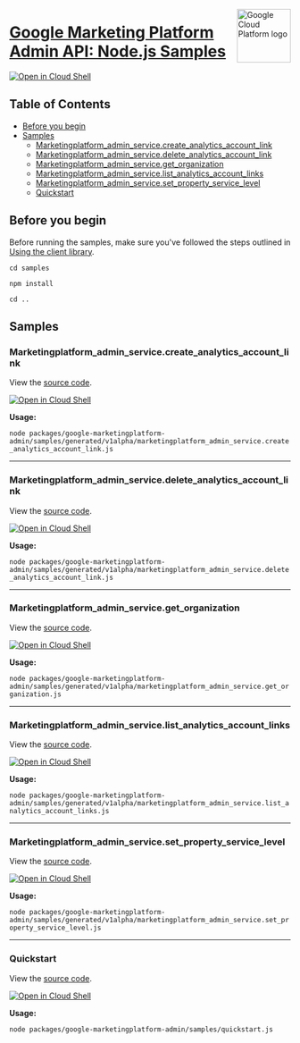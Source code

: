 [//]: # "This README.md file is auto-generated, all changes to this file will be lost."
[//]: # "To regenerate it, use `python -m synthtool`."
<img src="https://avatars2.githubusercontent.com/u/2810941?v=3&s=96" alt="Google Cloud Platform logo" title="Google Cloud Platform" align="right" height="96" width="96"/>

# [Google Marketing Platform Admin API: Node.js Samples](https://github.com/googleapis/google-cloud-node)

[![Open in Cloud Shell][shell_img]][shell_link]



## Table of Contents

* [Before you begin](#before-you-begin)
* [Samples](#samples)
  * [Marketingplatform_admin_service.create_analytics_account_link](#marketingplatform_admin_service.create_analytics_account_link)
  * [Marketingplatform_admin_service.delete_analytics_account_link](#marketingplatform_admin_service.delete_analytics_account_link)
  * [Marketingplatform_admin_service.get_organization](#marketingplatform_admin_service.get_organization)
  * [Marketingplatform_admin_service.list_analytics_account_links](#marketingplatform_admin_service.list_analytics_account_links)
  * [Marketingplatform_admin_service.set_property_service_level](#marketingplatform_admin_service.set_property_service_level)
  * [Quickstart](#quickstart)

## Before you begin

Before running the samples, make sure you've followed the steps outlined in
[Using the client library](https://github.com/googleapis/google-cloud-node#using-the-client-library).

`cd samples`

`npm install`

`cd ..`

## Samples



### Marketingplatform_admin_service.create_analytics_account_link

View the [source code](https://github.com/googleapis/google-cloud-node/blob/master/packages/google-marketingplatform-admin/samples/generated/v1alpha/marketingplatform_admin_service.create_analytics_account_link.js).

[![Open in Cloud Shell][shell_img]](https://console.cloud.google.com/cloudshell/open?git_repo=https://github.com/googleapis/google-cloud-node&page=editor&open_in_editor=packages/google-marketingplatform-admin/samples/generated/v1alpha/marketingplatform_admin_service.create_analytics_account_link.js,samples/README.md)

__Usage:__


`node packages/google-marketingplatform-admin/samples/generated/v1alpha/marketingplatform_admin_service.create_analytics_account_link.js`


-----




### Marketingplatform_admin_service.delete_analytics_account_link

View the [source code](https://github.com/googleapis/google-cloud-node/blob/master/packages/google-marketingplatform-admin/samples/generated/v1alpha/marketingplatform_admin_service.delete_analytics_account_link.js).

[![Open in Cloud Shell][shell_img]](https://console.cloud.google.com/cloudshell/open?git_repo=https://github.com/googleapis/google-cloud-node&page=editor&open_in_editor=packages/google-marketingplatform-admin/samples/generated/v1alpha/marketingplatform_admin_service.delete_analytics_account_link.js,samples/README.md)

__Usage:__


`node packages/google-marketingplatform-admin/samples/generated/v1alpha/marketingplatform_admin_service.delete_analytics_account_link.js`


-----




### Marketingplatform_admin_service.get_organization

View the [source code](https://github.com/googleapis/google-cloud-node/blob/master/packages/google-marketingplatform-admin/samples/generated/v1alpha/marketingplatform_admin_service.get_organization.js).

[![Open in Cloud Shell][shell_img]](https://console.cloud.google.com/cloudshell/open?git_repo=https://github.com/googleapis/google-cloud-node&page=editor&open_in_editor=packages/google-marketingplatform-admin/samples/generated/v1alpha/marketingplatform_admin_service.get_organization.js,samples/README.md)

__Usage:__


`node packages/google-marketingplatform-admin/samples/generated/v1alpha/marketingplatform_admin_service.get_organization.js`


-----




### Marketingplatform_admin_service.list_analytics_account_links

View the [source code](https://github.com/googleapis/google-cloud-node/blob/master/packages/google-marketingplatform-admin/samples/generated/v1alpha/marketingplatform_admin_service.list_analytics_account_links.js).

[![Open in Cloud Shell][shell_img]](https://console.cloud.google.com/cloudshell/open?git_repo=https://github.com/googleapis/google-cloud-node&page=editor&open_in_editor=packages/google-marketingplatform-admin/samples/generated/v1alpha/marketingplatform_admin_service.list_analytics_account_links.js,samples/README.md)

__Usage:__


`node packages/google-marketingplatform-admin/samples/generated/v1alpha/marketingplatform_admin_service.list_analytics_account_links.js`


-----




### Marketingplatform_admin_service.set_property_service_level

View the [source code](https://github.com/googleapis/google-cloud-node/blob/master/packages/google-marketingplatform-admin/samples/generated/v1alpha/marketingplatform_admin_service.set_property_service_level.js).

[![Open in Cloud Shell][shell_img]](https://console.cloud.google.com/cloudshell/open?git_repo=https://github.com/googleapis/google-cloud-node&page=editor&open_in_editor=packages/google-marketingplatform-admin/samples/generated/v1alpha/marketingplatform_admin_service.set_property_service_level.js,samples/README.md)

__Usage:__


`node packages/google-marketingplatform-admin/samples/generated/v1alpha/marketingplatform_admin_service.set_property_service_level.js`


-----




### Quickstart

View the [source code](https://github.com/googleapis/google-cloud-node/blob/master/packages/google-marketingplatform-admin/samples/quickstart.js).

[![Open in Cloud Shell][shell_img]](https://console.cloud.google.com/cloudshell/open?git_repo=https://github.com/googleapis/google-cloud-node&page=editor&open_in_editor=packages/google-marketingplatform-admin/samples/quickstart.js,samples/README.md)

__Usage:__


`node packages/google-marketingplatform-admin/samples/quickstart.js`






[shell_img]: https://gstatic.com/cloudssh/images/open-btn.png
[shell_link]: https://console.cloud.google.com/cloudshell/open?git_repo=https://github.com/googleapis/google-cloud-node&page=editor&open_in_editor=samples/README.md
[product-docs]: https://developers.google.com/analytics/devguides/config/gmp/v1
